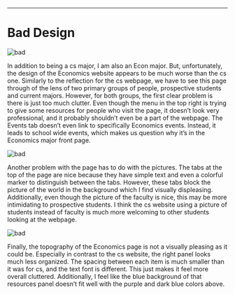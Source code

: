---
# Bad Design

![bad](http://cla1.github.io/img/econ-web-page.png)

In addition to being a cs major, I am also an Econ major. But, unfortunately, the design of the Economics website appears to be much worse than the cs one. Similarly to the reflection for the cs webpage, we have to see this page through of the lens of two primary groups of people, prospective students and current majors. However, for both groups, the first clear problem is there is just too much clutter. Even though the menu in the top right is trying to give some resources for people who visit the page, it doesn’t look very professional, and it probably shouldn’t even be a part of the webpage. The Events tab doesn’t even link to specifically Economics events. Instead, it leads to school wide events, which makes us question why it’s in the Economics major front page.

![bad](http://cla1.github.io/img/econ-page-events.png)

Another problem with the page has to do with the pictures. The tabs at the top of the page are nice because they have simple text and even a colorful marker to distinguish between the tabs. However, these tabs block the picture of the world in the background which I find visually displeasing. Additionally, even though the picture of the faculty is nice, this may be more intimidating to prospective students. I think the cs website using a picture of students instead of faculty is much more welcoming to other students looking at the webpage.

![bad](http://cla1.github.io/img/econ-page-panel.png)

Finally, the topography of the Economics page is not a visually pleasing as it could be. Especially in contrast to the cs website, the right panel looks much less organized. The spacing between each item is much smaller than it was for cs, and the text font is different. This just makes it feel more overall cluttered. Additionally, I feel like the blue background of that resources panel doesn’t fit well with the purple and dark blue colors above.

